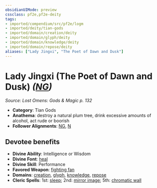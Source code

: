 ```yaml
---
obsidianUIMode: preview
cssclass: pf2e,pf2e-deity
tags:
- imported/compendium/src/pf2e/logm
- imported/deity/tian-gods
- imported/domain/creation/deity
- imported/domain/glyph/deity
- imported/domain/knowledge/deity
- imported/domain/repose/deity
aliases: ["Lady Jingxi", "The Poet of Dawn and Dusk"]
---
```

# Lady Jingxi (The Poet of Dawn and Dusk) *([NG](neutral-good-b1.md))*  
*Source: Lost Omens: Gods & Magic p. 132*  

- **Category**: Tian Gods
- **Anathema**: destroy a natural plum tree, drink excessive amounts of alcohol, act rude or boorish
- **Follower Alignments**: [NG](neutral-good-b1.md), [N](neutral-b1.md)

## Devotee benefits

- **Divine Ability**: Intelligence or Wisdom
- **Divine Font**: [heal](../../spells/heal.md)
- **Divine Skill**: Performance
- **Favored Weapon**: [fighting fan](../../equipment/items/fighting-fan-logm.md)
- **Domains**: [creation](../domains.md#Creation), [glyph](../domains.md#Glyph), [knowledge](../domains.md#Knowledge), [repose](../domains.md#Repose)
- **Cleric Spells**: 1st: [sleep](../../spells/sleep.md); 2nd: [mirror image](../../spells/mirror-image.md); 5th: [chromatic wall](../../spells/chromatic-wall.md)